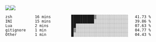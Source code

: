 <div style="display: flex; flex-direction: row;">
<img style="height: auto; width: auto;" class="img" src="https://raw.githubusercontent.com/blazepp/github-stats/master/generated/overview.svg#gh-dark-mode-only" />
<img style="height: auto; width: auto;" class="img" src="https://raw.githubusercontent.com/blazepp/github-stats/master/generated/languages.svg#gh-dark-mode-only" />
</div>

<!--START_SECTION:waka-->

```text
zsh          16 mins         ██████████▒░░░░░░░░░░░░░░   41.73 %
INI          15 mins         ██████████░░░░░░░░░░░░░░░   39.86 %
Lua          2 mins          ██░░░░░░░░░░░░░░░░░░░░░░░   07.63 %
gitignore    1 min           █▒░░░░░░░░░░░░░░░░░░░░░░░   04.77 %
Other        1 min           █░░░░░░░░░░░░░░░░░░░░░░░░   04.43 %
```

<!--END_SECTION:waka-->
